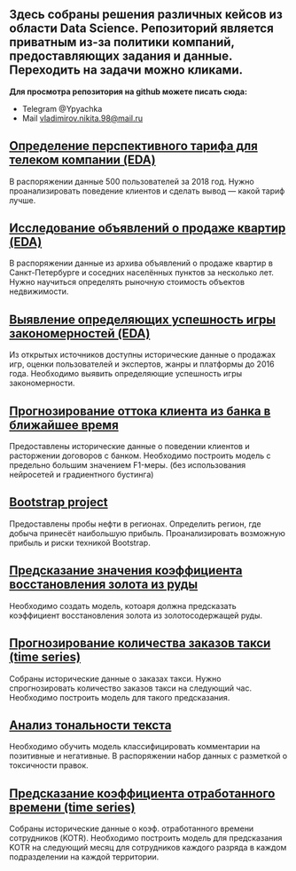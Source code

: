 ## Здесь собраны решения различных кейсов из области Data Science. Репозиторий является приватным из-за политики компаний, предоставляющих задания и данные. Переходить на задачи можно кликами.

**Для просмотра репозитория на github можете писать сюда:**
- Telegram @Ypyachka
- Mail vladimirov.nikita.98@mail.ru

## [Определение перспективного тарифа для телеком компании (EDA)](https://github.com/sfhm-dev/projects-Data-Science/tree/main/Determination%20of%20a%20promising%20tariff%20for%20a%20telecom%20company)
В распоряжении данные 500 пользователей за 2018 год. Нужно проанализировать поведение клиентов и сделать вывод — какой тариф лучше.

## [Исследование объявлений о продаже квартир (EDA)](https://github.com/sfhm-dev/projects-Data-Science/tree/main/Research-of-apartments-for-sale)
В распоряжении данные из архива объявлений о продаже квартир в Санкт-Петербурге и соседних населённых пунктов за несколько лет. Нужно научиться определять рыночную стоимость объектов недвижимости.

## [Выявление определяющих успешность игры закономерностей (EDA)](https://github.com/sfhm-dev/projects-Data-Science/tree/main/identifying%20successful%20game%20patterns)
Из открытых источников доступны исторические данные о продажах игр, оценки пользователей и экспертов, жанры и платформы до 2016 года. Необходимо выявить определяющие успешность игры закономерности.

## [Прогнозирование оттока клиента из банка в ближайшее время](https://github.com/sfhm-dev/projects-Data-Science/tree/main/up-down_sampling)
Предоставлены исторические данные о поведении клиентов и расторжении договоров с банком. Необходимо построить модель с предельно большим значением F1-меры. (без использования нейросетей и градиентного бустинга)

## [Bootstrap project](https://github.com/sfhm-dev/projects-Data-Science/tree/main/Bootstrap_project)
Предоставлены пробы нефти в регионах. Определить регион, где добыча принесёт наибольшую прибыль. Проанализировать возможную прибыль и риски техникой Bootstrap.

## [Предсказание значения коэффициента восстановления золота из руды](https://github.com/sfhm-dev/projects-Data-Science/tree/main/prediction%20of%20the%20value%20of%20the%20recovery%20rate%20of%20gold)
Необходимо создать модель, котоаря должна предсказать коэффициент восстановления золота из золотосодержащей руды.

## [Прогнозирование количества заказов такси (time series)](https://github.com/sfhm-dev/projects-Data-Science/tree/main/time%20series%20prediction)
Собраны исторические данные о заказах такси. Нужно спрогнозировать количество заказов такси на следующий час. Необходимо построить модель для такого предсказания.

## [Анализ тональности текста](https://github.com/sfhm-dev/projects-Data-Science/tree/main/Sentiment%20analysis%20of%20text)
Необходимо обучить модель классифицировать комментарии на позитивные и негативные. В распоряжении набор данных с разметкой о токсичности правок.

## [Предсказание коэффициента отработанного времени (time series)](https://github.com/sfhm-dev/projects-Data-Science/tree/main/time%20series%20KOTR)
Собраны исторические данные о коэф. отработанного времени сотрудников (KOTR). Необходимо построить модель для предсказания KOTR на следующий месяц для сотрудников каждого разряда в каждом подразделении на каждой территории.


